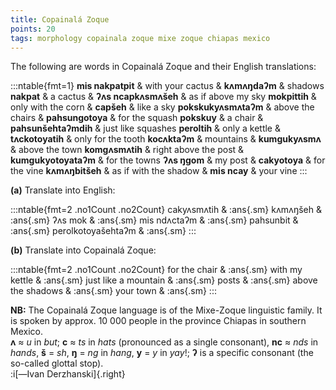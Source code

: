 ```yaml
---
title: Copainalá Zoque
points: 20
tags: morphology copainala zoque mixe zoque chiapas mexico
---
```


The following are words in Copainalá Zoque and their English
translations:

:::ntable{fmt=1}
**mis nakpatpit** & with your cactus & **kʌmʌŋdaʔm** & shadows
**nakpat** & a cactus & **ʔʌs ncapkʌsmʌšeh** & as if above my sky
**mokpittih** & only with the corn & **capšeh** & like a sky
**pokskukyʌsmʌtaʔm** & above the chairs & **pahsungotoya** & for the squash
**pokskuy** & a chair & **pahsunšehtaʔmdih** & just like squashes
**peroltih** & only a kettle & **tʌckotoyatih** & only for the tooth
**kocʌktaʔm** & mountains & **kumgukyʌsmʌ** & above the town
**komgʌsmʌtih** & right above the post & **kumgukyotoyataʔm** & for the towns
**ʔʌs ŋgom** & my post & **cakyotoya** & for the vine
**kʌmʌŋbitšeh** & as if with the shadow & **mis ncay** & your vine
:::


**(a)** Translate into English:

:::ntable{fmt=2 .no1Count .no2Count}
cakyʌsmʌtih & :ans{.sm}
kʌmʌŋšeh & :ans{.sm}
ʔʌs mok & :ans{.sm}
mis ndʌctaʔm & :ans{.sm}
pahsunbit & :ans{.sm}
perolkotoyašehtaʔm & :ans{.sm}
:::

**(b)** Translate into Copainalá Zoque:

:::ntable{fmt=2 .no1Count .no2Count}
for the chair & :ans{.sm}
with my kettle & :ans{.sm}
just like a mountain & :ans{.sm}
posts & :ans{.sm}
above the shadows & :ans{.sm}
your town & :ans{.sm}
:::

**NB:** The Copainalá Zoque language is of the Mixe-Zoque linguistic family. It is spoken by approx.
10 000 people in the province Chiapas in southern Mexico.
<br>**ʌ** ≈ *u* in *but*; **c** ≈ *ts* in *hats* (pronounced as a single consonant), **nc** ≈ *nds* in *hands*, **š** = *sh*,
**ŋ** = *ng* in *hang*, **y** = *y* in *yay*!; **ʔ** is a specific consonant (the so-called glottal stop).
<br>:i[—Ivan Derzhanski]{.right}